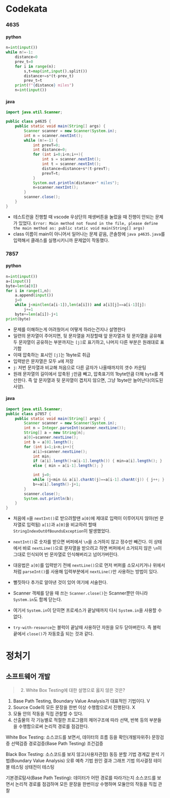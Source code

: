 # Codekata
### 4635
#### python
```python
n=int(input())
while n!=-1:
    distance=0
    prev_t=0
    for i in range(n):
        s,t=map(int,input().split())
        distance+=s*(t-prev_t)
        prev_t=t
    print(f"{distance} miles")
    n=int(input())
```
#### java
```java
import java.util.Scanner;

public class p4635 {
    public static void main(String[] args) {
        Scanner scanner = new Scanner(System.in);
        int n = scanner.nextInt();
        while (n!=-1) {
            int prevT=0;
            int distance=0;
            for (int i=0;i<n;i++){
                int s = scanner.nextInt();
                int t = scanner.nextInt();
                distance=distance+s*(t-prevT);
                prevT=t;
            }
            System.out.println(distance+" miles");
            n=scanner.nextInt();
        }
        scanner.close();
    }
}
```
- 테스트런을 진행할 때 vscode 우상단의 재생버튼을 눌렀을 때 진행이 안되는 문제가 있었다. 
`Error: Main method not found in the file, please define the main method as: public static void main(String[] args)`
- class 이름이 main이 아니어서 일어나는 문제 같음, 콘솔창에 `java p4635.java`를 입력해서 클래스를 실행시키니까 문제없이 작동했다. 

### 7857
#### python
```python
n=int(input())
a=[input()]
byte=len(a[0])
for i in range(1,n):
    a.append(input())
    j=0
    while j<min(len(a[i-1]),len(a[i])) and a[i][j]==a[i-1][j]: 
        j+=1
    byte+=len(a[i])-j+1
print(byte)
```
- 문제를 이해하는게 어려웠어서 어떻게 하라는건지나 설명한다
- 일련의 문자열이 주어지면, 뒷 문자열을 저장할때 앞 문자열과 뒷 문자열을 공유해 두 문자열이 공유하는 부분까지는 `[j]`로 표기하고, 나머지 다른 부분은 원래대로 표기함
- 이때 압축하는 표시인 `[j]`는 1byte로 취급
- 입력받은 문자열은 모두 `a`에 저장
- `j`: 저번 문자열과 비교해 처음으로 다른 글자가 나올때까지의 갯수 카운팅
- 원래 문자열의 길이에서 압축된 `j`만큼 빼고, 압축표기의 1byte만큼 더해 `byte`를 계산한다. 즉 앞 문자열과 뒷 문자열이 겹치지 않으면, 그냥 1byte만 늘어난다(의도된 사양). 

#### java
```java
import java.util.Scanner;
public class p7857 {
    public static void main(String[] args) {
        Scanner scanner = new Scanner(System.in);
        int n = Integer.parseInt(scanner.nextLine());
        String[] a = new String[n];
        a[0]=scanner.nextLine();
        int b = a[0].length();
        for (int i=1;i<n;i++){
            a[i]=scanner.nextLine();
            int min;
            if (a[i].length()<a[i-1].length()) { min=a[i].length(); }
            else { min = a[i-1].length(); }

            int j=0;
            while (j<min && a[i].charAt(j)==a[i-1].charAt(j)) { j++; }
            b+=a[i].length()-j+1;
        }
        scanner.close();
        System.out.println(b);
    }
}
```
- 처음에 `n`을 `nextInt()`로 받으려할땐 `a[0]`에 제대로 입력이 이루어지지 않아(빈 문자열로 입력됨) `a[1]`과 `a[0]`을 비교하려 할때 `StringIndexOutOfBoundsException`이 발생했었다. 
- `nextInt()`로 숫자를 받으면 버퍼에서 `\n`을 소거하지 않고 정수만 빼간다. 이 상태에서 바로 `nextLine()`으로 문자열을 받으려고 하면 버퍼에서 소거되지 않은 `\n`이 그대로 인식되어 빈 문자열로 인식해버리고 넘어가버린다. 
- 대응법은 `a[0]`를 입력받기 전에 `nextLine()`으로 먼저 버퍼를 소모시키거나 위에서처럼 `parseInt()`를 사용해 입력부분에서 `nextLine()`만 사용하는 방법이 있다. 

- 뻘짓하다 추가로 알아낸 것이 있어 여기에 서술한다. 
- Scanner 객체를 닫을 때 쓰는 `Scanner.close()`는 Scanner뿐만 아니라 `System.in`도 함께 닫는다. 
- 여기서 `System.in`이 닫히면 프로세스가 끝날때까지 다시 `System.in`을 사용할 수 없다. 
- `try-with-resource`는 블럭이 끝날때 사용하던 자원을 모두 닫아버린다. 즉 블럭 끝에서 `close()`가 자동호출 되는 것과 같다. 

# 정처기
## 소프트웨어 개발
####

> 02. White Box Testing에 대한 설명으로 옳지 않은 것은?
1. Base Path Testing, Boundary Value Analysis가 대표적인 기법이다.  V
2. Source Code의 모든 문장을 한번 이상 수행함으로서 진행된다. X
3. 모듈 안의 작동을 직접 관찰할 수 있다. 
4. 산출물의 각 기능별로 적절한 프로그램의 제어구조에 따라 선택, 반복 등의 부분들을 수행함으로써 논리적 경로를 점검한다. 

White Box Testing: 소스코드를 보면서, 데이터의 흐름 등을 확인(개발자위주)
문장검증
선택검증
경로검증(Base Path Testing)
조건검증

Black Box Testing: 소스코드를 보지 않고(사용자관점)
동등 분할 기법
경계값 분석 기법(Boundary Value Analysis)
오류 예측 기법
원인 결과 그래프 기법
의사결정 테이블 테스팅
상태전이 테스팅

기본경로탐사(Base Path Testing): 데이터가 어떤 경로를 따라가는지
소스코드를 보면서 논리적 경로를 점검하며 모든 문장을 한번이상 수행하며 모듈안의 작동을 직접 관찰